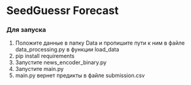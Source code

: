 # SeedGuessr Forecast
### Для запуска
1. Положите данные в папку Data и пропишите пути к ним в файле data_processing.py в функции load_data
2. pip install requirements
3. Запустите news_encoder_binary.py
4. Запустите main.py
5. main.py вернет предикты в файле submission.csv